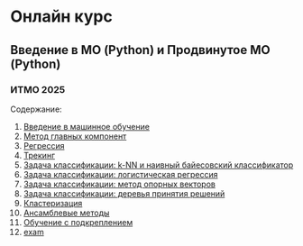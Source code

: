 # Онлайн курс
## Введение в МО (Python) и Продвинутое МО (Python) 
### ИТМО 2025

Содержание:

1.    [Введение в машинное обучение ]()  
2.    [Метод главных компонент](https://github.com/IVAN-SMIT/Introduction-to-ML-Python-and-Advanced-ML-Python--ITMO/task2/)  
3.    [Регрессия](https://github.com/IVAN-SMIT/Introduction-to-ML-Python-and-Advanced-ML-Python--ITMO/task3/) 
4.    [Трекинг](https://github.com/IVAN-SMIT/Introduction-to-ML-Python-and-Advanced-ML-Python--ITMO/task4/)    
5.    [Задача классификации: k-NN и наивный байесовский классификатор](https://github.com/IVAN-SMIT/Introduction-to-ML-Python-and-Advanced-ML-Python--ITMO/task5/) 
6.   [Задача классификации: логистическая регрессия]()
7.   [Задача классификации: метод опорных векторов]()
8.   [Задача классификации: деревья принятия решений]()
9.   [Кластеризация]()
10.   [Ансамблевые методы ]()
11.   [Обучение с подкреплением]()
12.   [exam]()
    

